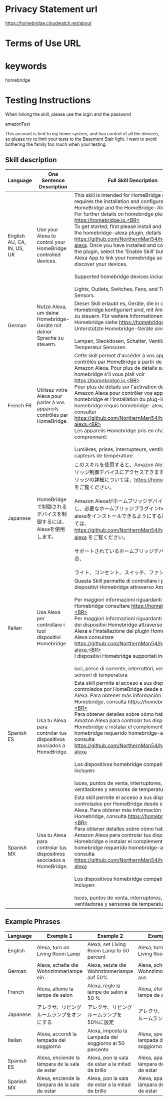 # Privacy Statement url

https://homebridge.cloudwatch.net/about

# Terms of Use URL

# keywords

homebridge

# Testing Instructions

When linking the skill, please use the login and the password

amazonTest

This account is tied to my home system, and has control of all the devices, so please try to limit your tests to the Basement Stair light.  I want to avoid bothering the family too much when your testing.

## Skill description

| Language | One Sentence Description | Full Skill Description |
| ------ | -------- | -------- |
| English AU, CA, IN, US, UK| Use your Alexa to control your HomeBridge controlled devices. | This skill is intended for HomeBridge users, and requires the installation and configuration of HomeBridge and the HomeBridge-Alexa Plugin. For further details on homebridge please see https://homebridge.io.<BR><BR>To get started, first please install and configure the homebridge-alexa plugin, details are here https://github.com/NorthernMan54/homebridge-alexa. Once you have installed and configured the plugin, select the 'Enable Skill' button in the Alexa App to link your homebridge account and discover your devices.<BR><BR>Supported homebridge devices include:<BR><BR>Lights, Outlets, Switches, Fans, and Temperature Sensors. |
| German | Nutze Alexa, um deine Homebridge-Geräte mit deiner Sprache zu steuern. | Dieser Skill erlaubt es, Geräte, die in deiner Homebridge konfiguriert sind, mit Amazon Alexa zu steuern. Für weitere Informationen zu Homebridge siehe https://homebridge.io.<BR><BR>Unterstützte Homebridge-Geräte sind:<BR><BR>Lampen, Steckdosen, Schalter, Ventilatoren und Temperatur Sensoren.|
| French FR | Utilisez votre Alexa pour parler à vos appareils contrôlés par HomeBridge. | Cette skill permet d'accéder à vos appareils contrôlés par HomeBridge à partir de votre Amazon Alexa. Pour plus de détails sur homebridge s'il vous plaît voir https://homebridge.io.<BR><BR>Pour plus de détails sur l'activation de votre Amazon Alexa pour contrôler vos appareils homebridge et l'installation du plug-in homebridge requis homebridge-alexa, veuillez consulter https://github.com/NorthernMan54/homebridge-alexa.<BR><BR>Les appareils Homebridge pris en charge comprennent:<BR><BR>Lumières, prises, interrupteurs, ventilateurs et capteurs de température. |
| Japanese | HomeBridgeで制御されるデバイスを制御するには、Alexaを使用します。 | このスキルを使用すると、Amazon Alexaホームブリッジ制御デバイスにアクセスできます。 ホームブリッジの詳細については、https://homebridge.io をご覧ください。<BR><BR>Amazon Alexaがホームブリッジデバイスを制御し、必要なホームブリッジプラグインhomebridge-alexaをインストールできるようにする詳細については、https://github.com/NorthernMan54/homebridge-alexa をご覧ください。 <BR><BR>サポートされているホームブリッジデバイスの場合、<BR><BR>ライト、コンセント、スイッチ、ファン。|
| Italian | Usa Alexa per controllare i tuoi dispositivi Homebridge | Questa Skill permette di controllare i propri dispositivi Homebridge attraverso Amazon Alexa.<BR><BR>Per maggiori informazioni riguardanti Homebridge consultare https://homebridge.io.<BR><BR>Per maggiori informazioni riguardanti il controllo dei dispositivi Homebridge attraverso Amazon Alexa e l’installazione del plugin Homebridge-Alexa consultare https://github.com/NorthernMan54/homebridge-alexa.<BR><BR>I dispositivi Homebridge supportati includono:<BR><BR>luci, prese di corrente, interruttori, ventole e sensori di temperatura|
| Spanish ES | Usa tu Alexa para controlar tus dispositivos asociados a HomeBridge. | Esta skill permite el acceso a sus dispositivos controlados por HomeBridge desde su Amazon Alexa. Para obtener más información sobre Homebridge, consulta https://homebridge.io.<BR><BR>Para obtener detalles sobre cómo habilitar Amazon Alexa para controlar tus dispositivos con Homebridge e instalar el complemento homebridge requerido homebridge-alexa, consulta https://github.com/NorthernMan54/homebridge-alexa<BR><BR>Los dispositivos homebridge compatibles incluyen:<BR><BR>luces, puntos de venta, interruptores, ventiladores y sensores de temperatura.|
| Spanish MX | Usa tu Alexa para controlar tus dispositivos asociados a HomeBridge. | Esta skill permite el acceso a sus dispositivos controlados por HomeBridge desde su Amazon Alexa. Para obtener más información sobre Homebridge, consulta https://homebridge.io.<BR><BR>Para obtener detalles sobre cómo habilitar Amazon Alexa para controlar tus dispositivos con Homebridge e instalar el complemento homebridge requerido homebridge-alexa, consulta https://github.com/NorthernMan54/homebridge-alexa<BR><BR>Los dispositivos homebridge compatibles incluyen:<BR><BR>luces, puntos de venta, interruptores, ventiladores y sensores de temperatura.|

## Example Phrases

| Language | Example 1 | Example 2 | Example 3 |
| -------- | --------- | --------- | --------- |
| English | Alexa, turn on Living Room Lamp | Alexa, set Living Room Lamp to 50 percent | Alexa, turn off Living Room Lamp |
| German | Alexa, schalte die Wohnzimmerlampe ein | Alexa, setzte die Wohnzimmerlampe auf 50% | Alexa, schalte die Wohnzimmerlampe aus |
| French | Alexa, allume la lampe de salon | Alexa, règle la lampe de salon à 50 % | Alexa, éteins la lampe de salon |
| Japanese | アレクサ、リビングルームランプをオンにする | アレクサ、リビングルームランプを50％に設定 | アレクサ、リビングルームランプを消す |
| Italian | Alexa, accendi la lampada del soggiorno | Alexa, imposta la Lampada del soggiorno al 50 percento | Alexa, spegni la lampada del soggiorno |
| Spanish ES | Alexa, enciende la lámpara de la sala de estar | Alexa, pon la sala de estar a la mitad de brillo | Alexa, apaga la lámpara de la sala de estar |
| Spanish MX | Alexa, enciende la lámpara de la sala de estar | Alexa, pon la sala de estar a la mitad de brillo | Alexa, apaga la lámpara de la sala de estar |
